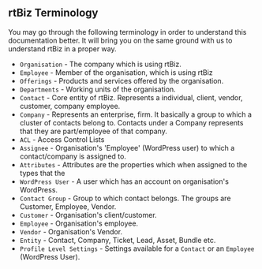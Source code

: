 ## rtBiz Terminology

You may go through the following terminology in order to understand this documentation better. It will bring you on the same ground with us to understand rtBiz in a proper way.

* `Organisation` - The company which is using rtBiz.
* `Employee` - Member of the organisation, which is using rtBiz
* `Offerings` - Products and services offered by the organisation.
* `Departments` - Working units of the organisation.
* `Contact` - Core entity of rtBiz. Represents a individual, client, vendor, customer, company employee.  
* `Company` - Represents an enterprise, firm. It basically a group to which a cluster of contacts belong to. Contacts under a Company represents that they are part/employee of that company.  
* `ACL` - Access Control Lists
* `Assignee` - Organisation's 'Employee' (WordPress user) to which a contact/company is assigned to.
* `Attributes` - Attributes are the properties which when assigned to the types that the
* `WordPress User` - A user which has an account on organisation's WordPress.
* `Contact Group` - Group to which contact belongs. The groups are Customer, Employee, Vendor.
* `Customer` - Organisation's client/customer.
* `Employee` - Organisation's employee.
* `Vendor` - Organisation's Vendor.
* `Entity` - Contact, Company, Ticket, Lead, Asset, Bundle etc.
* `Profile Level Settings` - Settings available for a `Contact` or an `Employee` (WordPress User).
